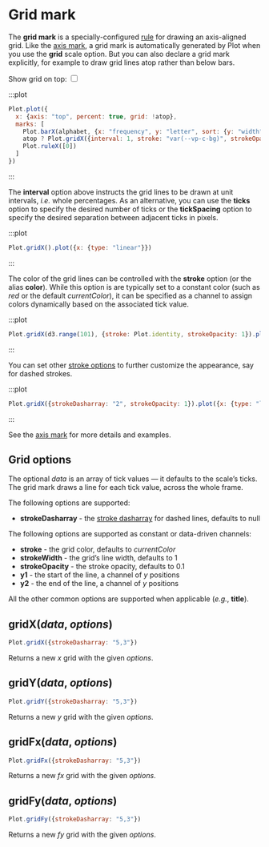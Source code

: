 <script setup>

import * as Plot from "@observablehq/plot";
import * as d3 from "d3";
import {ref} from "vue";
import alphabet from "../data/alphabet.ts";

const atop = ref(true);

</script>

# Grid mark

The **grid mark** is a specially-configured [rule](./rule.md) for drawing an axis-aligned grid. Like the [axis mark](./axis.md), a grid mark is automatically generated by Plot when you use the **grid** scale option. But you can also declare a grid mark explicitly, for example to draw grid lines atop rather than below bars.

<p>
  <label class="label-input">
    Show grid on top:
    <input type="checkbox" v-model="atop">
  </label>
</p>

:::plot
```js
Plot.plot({
  x: {axis: "top", percent: true, grid: !atop},
  marks: [
    Plot.barX(alphabet, {x: "frequency", y: "letter", sort: {y: "width"}}),
    atop ? Plot.gridX({interval: 1, stroke: "var(--vp-c-bg)", strokeOpacity: 0.5}) : null,
    Plot.ruleX([0])
  ]
})
```
:::

The **interval** option above instructs the grid lines to be drawn at unit intervals, _i.e._ whole percentages. As an alternative, you can use the **ticks** option to specify the desired number of ticks or the **tickSpacing** option to specify the desired separation between adjacent ticks in pixels.

:::plot
```js
Plot.gridX().plot({x: {type: "linear"}})
```
:::

The color of the grid lines can be controlled with the **stroke** option (or the alias **color**). While this option is are typically set to a constant color (such as _red_ or the default _currentColor_), it can be specified as a channel to assign colors dynamically based on the associated tick value.

:::plot
```js
Plot.gridX(d3.range(101), {stroke: Plot.identity, strokeOpacity: 1}).plot()
```
:::

You can set other [stroke options](../features/marks.md#mark-options) to further customize the appearance, say for dashed strokes.

:::plot
```js
Plot.gridX({strokeDasharray: "2", strokeOpacity: 1}).plot({x: {type: "linear"}})
```
:::

See the [axis mark](./axis.md) for more details and examples.

## Grid options

The optional *data* is an array of tick values — it defaults to the scale’s ticks. The grid mark draws a line for each tick value, across the whole frame.

The following options are supported:

* **strokeDasharray** - the [stroke dasharray](https://developer.mozilla.org/en-US/docs/Web/SVG/Attribute/stroke-dasharray) for dashed lines, defaults to null

The following options are supported as constant or data-driven channels:

* **stroke** - the grid color, defaults to *currentColor*
* **strokeWidth** - the grid’s line width, defaults to 1
* **strokeOpacity** - the stroke opacity, defaults to 0.1
* **y1** - the start of the line, a channel of *y* positions
* **y2** - the end of the line, a channel of *y* positions

All the other common options are supported when applicable (*e.g.*, **title**).

## gridX(*data*, *options*)

```js
Plot.gridX({strokeDasharray: "5,3"})
```

Returns a new *x* grid with the given *options*.

## gridY(*data*, *options*)

```js
Plot.gridY({strokeDasharray: "5,3"})
```

Returns a new *y* grid with the given *options*.

## gridFx(*data*, *options*)

```js
Plot.gridFx({strokeDasharray: "5,3"})
```

Returns a new *fx* grid with the given *options*.

## gridFy(*data*, *options*)

```js
Plot.gridFy({strokeDasharray: "5,3"})
```

Returns a new *fy* grid with the given *options*.
